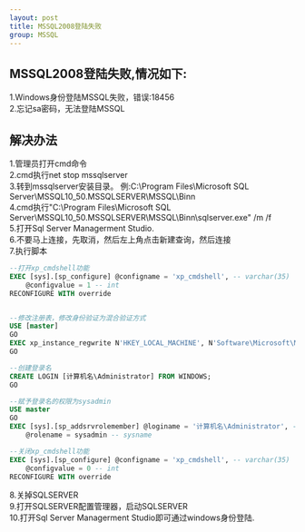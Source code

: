 ```yaml
---
layout: post
title: MSSQL2008登陆失败
group: MSSQL
---
```


## MSSQL2008登陆失败,情况如下:
1.Windows身份登陆MSSQL失败，错误:18456   
2.忘记sa密码，无法登陆MSSQL   
   
## 解决办法
1.管理员打开cmd命令   
2.cmd执行net stop mssqlserver   
3.转到mssqlserver安装目录。 例:C:\Program Files\Microsoft SQL Server\MSSQL10_50.MSSQLSERVER\MSSQL\Binn   
4.cmd执行"C:\Program Files\Microsoft SQL Server\MSSQL10_50.MSSQLSERVER\MSSQL\Binn\sqlserver.exe" /m /f   
5.打开Sql Server Managerment Studio.   
6.不要马上连接，先取消，然后左上角点击新建查询，然后连接   
7.执行脚本   
```sql
--打开xp_cmdshell功能
EXEC [sys].[sp_configure] @configname = 'xp_cmdshell', -- varchar(35)
    @configvalue = 1 -- int
RECONFIGURE WITH override


--修改注册表，修改身份验证为混合验证方式
USE [master]
GO
EXEC xp_instance_regwrite N'HKEY_LOCAL_MACHINE', N'Software\Microsoft\MSSQLServer\MSSQLServer', N'LoginMode', REG_DWORD, 2
GO

--创建登录名
CREATE LOGIN [计算机名\Administrator] FROM WINDOWS;
GO

--赋予登录名的权限为sysadmin
USE master
GO
EXEC [sys].[sp_addsrvrolemember] @loginame = '计算机名\Administrator', -- sysname
    @rolename = sysadmin -- sysname

--关闭xp_cmdshell功能
EXEC [sys].[sp_configure] @configname = 'xp_cmdshell', -- varchar(35)
    @configvalue = 0 -- int
RECONFIGURE WITH override
```
8.关掉SQLSERVER   
9.打开SQLSERVER配置管理器，启动SQLSERVER   
10.打开Sql Server Managerment Studio即可通过windows身份登陆.   